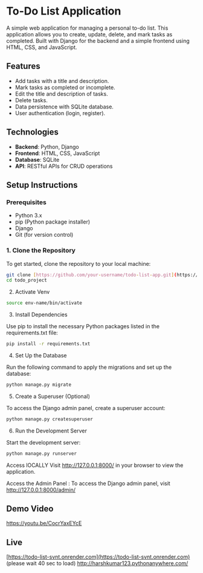 # To-Do List Application

A simple web application for managing a personal to-do list. This application allows you to create, update, delete, and mark tasks as completed. Built with Django for the backend and a simple frontend using HTML, CSS, and JavaScript.

## Features

- Add tasks with a title and description.
- Mark tasks as completed or incomplete.
- Edit the title and description of tasks.
- Delete tasks.
- Data persistence with SQLite database.
- User authentication (login, register).

## Technologies

- **Backend**: Python, Django
- **Frontend**: HTML, CSS, JavaScript
- **Database**: SQLite
- **API**: RESTful APIs for CRUD operations

## Setup Instructions

### Prerequisites

- Python 3.x
- pip (Python package installer)
- Django
- Git (for version control)


### 1. Clone the Repository

To get started, clone the repository to your local machine:

```bash
git clone [https://github.com/your-username/todo-list-app.git](https://github.com/myselfharsh7/todo_project.git)
cd todo_project
```
2. Activate Venv
```bash
source env-name/bin/activate
```

3. Install Dependencies

Use pip to install the necessary Python packages listed in the requirements.txt file:
```bash
pip install -r requirements.txt
```
4. Set Up the Database

Run the following command to apply the migrations and set up the database:
```bash
python manage.py migrate
```
5. Create a Superuser (Optional)

To access the Django admin panel, create a superuser account:
```bash
python manage.py createsuperuser
```
6. Run the Development Server

Start the development server:
```bash
python manage.py runserver
```
Access lOCALLY
Visit http://127.0.0.1:8000/ in your browser to view the application.

Access the Admin Panel :
To access the Django admin panel, visit http://127.0.0.1:8000/admin/

## Demo Video

https://youtu.be/CocrYaxEYcE

## Live 

[https://todo-list-svnt.onrender.com](https://todo-list-svnt.onrender.com)  (please wait 40 sec to load)
http://harshkumar123.pythonanywhere.com/
